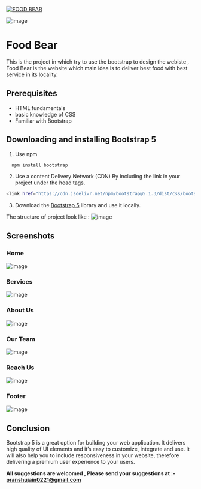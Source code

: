 [![FOOD BEAR](https://img.shields.io/badge/Food%20Bear-Lick%20the%20heaven-orange)](https://pranshu321.github.io/FOOD_BEAR/)


![image](https://user-images.githubusercontent.com/86917304/154319796-6eb8786d-55be-4d03-b7da-fa5c2c3d1904.png)
# Food Bear

This is the project in which try to use the bootstrap to design the webiste , Food Bear is the website which main idea is to deliver best food with best service in its locality.

## Prerequisites
- HTML fundamentals
- basic knowledge of CSS
- Familiar with Bootstrap



## Downloading and installing Bootstrap 5

1. Use npm

```bash
  npm install bootstrap
```
2. Use a content Delivery Network (CDN)
By including the link in your project under the head tags.

```bash
<link href="https://cdn.jsdelivr.net/npm/bootstrap@5.1.3/dist/css/bootstrap.min.css" rel="stylesheet" integrity="sha384-1BmE4kWBq78iYhFldvKuhfTAU6auU8tT94WrHftjDbrCEXSU1oBoqyl2QvZ6jIW3" crossorigin="anonymous">
```
3. Download the [Bootstrap 5](https://getbootstrap.com/) library and use it locally.

The structure of project look like :
![image](https://user-images.githubusercontent.com/86917304/154314422-57ea0617-5d3f-46f2-8f55-84bef1a59816.png)

## Screenshots

### Home
![image](https://user-images.githubusercontent.com/86917304/154314725-7f3d75d8-dd73-43e6-b43f-aff14558d091.png)

### Services
![image](https://user-images.githubusercontent.com/86917304/154314903-f2bd34e3-e098-4e52-b302-faaf069aad90.png)

### About Us
![image](https://user-images.githubusercontent.com/86917304/154315033-45b1f8bd-ace6-4e32-a2b6-5fc91b03bdf9.png)

### Our Team
![image](https://user-images.githubusercontent.com/86917304/154315423-6cbd6340-c569-4714-b90f-fe2bf9613ed5.png)

### Reach Us
![image](https://user-images.githubusercontent.com/86917304/154315575-282b8d71-8ac7-4be2-8e5f-27ede686c156.png)

### Footer
![image](https://user-images.githubusercontent.com/86917304/154316149-c5a27a29-6d73-435c-9961-75d8bfaeeca3.png)

## Conclusion
Bootstrap 5 is a great option for building your web application. It delivers high quality of UI elements and it’s easy to customize, integrate and use. It will also help you to include responsiveness in your website, therefore delivering a premium user experience to your users.

**All suggestions are welcomed , Please send your suggestions at :- pranshujain0221@gmail.com**





